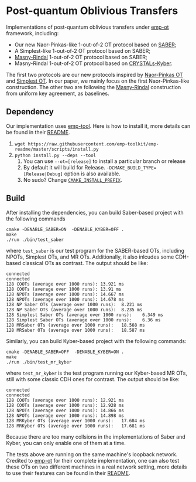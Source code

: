 # Post-quantum Oblivious Transfers
Implementations of post-quantum oblivious transfers under [emp-ot](https://github.com/emp-toolkit/emp-ot) framework, including:
- Our new Naor-Pinkas-like 1-out-of-2 OT protocol based on [SABER](https://github.com/KULeuven-COSIC/SABER);
- A Simplest-like 1-out-of-2 OT protocol based on SABER;
- [Masny-Rindal](https://eprint.iacr.org/2019/706) 1-out-of-2 OT protocol based on SABER;
- Masny-Rindal 1-out-of-2 OT protocol based on [CRYSTALs-Kyber](https://pq-crystals.org/kyber/index.shtml).

The first two protocols are our new protocols inspired by [Naor-Pinkas OT](https://dl.acm.org/doi/pdf/10.5555/365411.365502) and [Simplest OT](https://eprint.iacr.org/2015/267.pdf). In our paper, we mainly focus on the first Naor-Pinkas-like construction. The other two are following the [Masny-Rindal](https://eprint.iacr.org/2019/706) construction from uniform key agreement, as baselines. 

## Dependency
Our implementation uses [emp-tool](https://github.com/emp-toolkit/emp-tool). Here is how to install it, more details can be found in their [README](https://github.com/emp-toolkit/emp-tool/blob/master/README.md).

1. `wget https://raw.githubusercontent.com/emp-toolkit/emp-readme/master/scripts/install.py`
2. `python install.py --deps --tool `
    1. You can use `--ot=[release]` to install a particular branch or release
    2. By default it will build for Release. `-DCMAKE_BUILD_TYPE=[Release|Debug]` option is also available.
    3. No sudo? Change [`CMAKE_INSTALL_PREFIX`](https://cmake.org/cmake/help/v2.8.8/cmake.html#variable%3aCMAKE_INSTALL_PREFIX).

## Build
After installing the dependencies, you can build Saber-based project with the following commands

```shell
cmake -DENABLE_SABER=ON  -DENABLE_KYBER=OFF .
make
./run ./bin/test_saber
```

where `test_saber` is our test program for the SABER-based OTs, including NPOTs, Simplest OTs, and MR OTs. Additionally, it also inlcudes some CDH-based classical OTs as contrast. The output should be like:

```shell
connected
connected
128 COOTs (average over 1000 runs):	13.921 ms
128 COOTs (average over 1000 runs):	13.91 ms
128 NPOTs (average over 1000 runs):	14.667 ms
128 NPOTs (average over 1000 runs):	14.678 ms
128 NP Saber OTs (average over 1000 runs):	8.221 ms
128 NP Saber OTs (average over 1000 runs):	8.235 ms
128 Simplest Saber OTs (average over 1000 runs):	6.349 ms
128 Simplest Saber OTs (average over 1000 runs):	6.36 ms
128 MRSaber OTs (average over 1000 runs):	18.568 ms
128 MRSaber OTs (average over 1000 runs):	18.587 ms
```

Similarly, you can build Kyber-based project with the following commands:

```shell
cmake -DENABLE_SABER=OFF  -DENABLE_KYBER=ON .
make
./run ./bin/test_mr_kyber
```

where `test_mr_kyber` is the test program running our Kyber-based MR OTs, still with some classic CDH ones for contrast. The output should be like:

```shell
connected
connected
128 COOTs (average over 1000 runs):	12.921 ms
128 COOTs (average over 1000 runs):	12.928 ms
128 NPOTs (average over 1000 runs):	14.866 ms
128 NPOTs (average over 1000 runs):	14.898 ms
128 MRKyber OTs (average over 1000 runs):	17.684 ms
128 MRKyber OTs (average over 1000 runs):	17.681 ms
```
Because there are too many collsions in the implementations of Saber and Kyber, you can only enable one of them at a time.

The tests above are running on the same machine's loopback network. Credited to [emp-ot](https://github.com/emp-toolkit/emp-ot) for their complete implementation,
 one can also test these OTs on two different machines in a real network setting, more details to use their features can be found in their [README](https://github.com/emp-toolkit/emp-ot/blob/master/README.md).